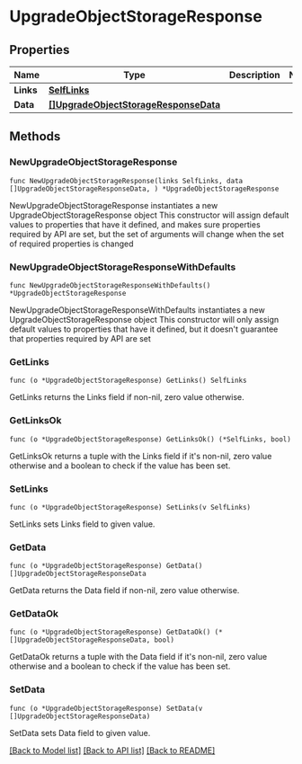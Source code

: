 # UpgradeObjectStorageResponse

## Properties

Name | Type | Description | Notes
------------ | ------------- | ------------- | -------------
**Links** | [**SelfLinks**](SelfLinks.md) |  | 
**Data** | [**[]UpgradeObjectStorageResponseData**](UpgradeObjectStorageResponseData.md) |  | 

## Methods

### NewUpgradeObjectStorageResponse

`func NewUpgradeObjectStorageResponse(links SelfLinks, data []UpgradeObjectStorageResponseData, ) *UpgradeObjectStorageResponse`

NewUpgradeObjectStorageResponse instantiates a new UpgradeObjectStorageResponse object
This constructor will assign default values to properties that have it defined,
and makes sure properties required by API are set, but the set of arguments
will change when the set of required properties is changed

### NewUpgradeObjectStorageResponseWithDefaults

`func NewUpgradeObjectStorageResponseWithDefaults() *UpgradeObjectStorageResponse`

NewUpgradeObjectStorageResponseWithDefaults instantiates a new UpgradeObjectStorageResponse object
This constructor will only assign default values to properties that have it defined,
but it doesn't guarantee that properties required by API are set

### GetLinks

`func (o *UpgradeObjectStorageResponse) GetLinks() SelfLinks`

GetLinks returns the Links field if non-nil, zero value otherwise.

### GetLinksOk

`func (o *UpgradeObjectStorageResponse) GetLinksOk() (*SelfLinks, bool)`

GetLinksOk returns a tuple with the Links field if it's non-nil, zero value otherwise
and a boolean to check if the value has been set.

### SetLinks

`func (o *UpgradeObjectStorageResponse) SetLinks(v SelfLinks)`

SetLinks sets Links field to given value.


### GetData

`func (o *UpgradeObjectStorageResponse) GetData() []UpgradeObjectStorageResponseData`

GetData returns the Data field if non-nil, zero value otherwise.

### GetDataOk

`func (o *UpgradeObjectStorageResponse) GetDataOk() (*[]UpgradeObjectStorageResponseData, bool)`

GetDataOk returns a tuple with the Data field if it's non-nil, zero value otherwise
and a boolean to check if the value has been set.

### SetData

`func (o *UpgradeObjectStorageResponse) SetData(v []UpgradeObjectStorageResponseData)`

SetData sets Data field to given value.



[[Back to Model list]](../README.md#documentation-for-models) [[Back to API list]](../README.md#documentation-for-api-endpoints) [[Back to README]](../README.md)


